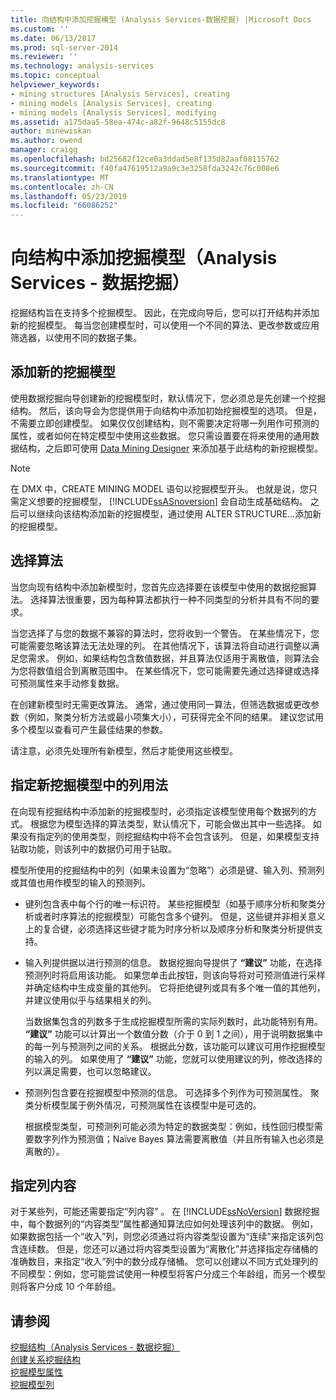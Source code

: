 ```yaml
---
title: 向结构中添加挖掘模型 (Analysis Services-数据挖掘) |Microsoft Docs
ms.custom: ''
ms.date: 06/13/2017
ms.prod: sql-server-2014
ms.reviewer: ''
ms.technology: analysis-services
ms.topic: conceptual
helpviewer_keywords:
- mining structures [Analysis Services], creating
- mining models [Analysis Services], creating
- mining models [Analysis Services], modifying
ms.assetid: a175daa5-58ea-474c-a82f-9648c5155dc8
author: minewiskan
ms.author: owend
manager: craigg
ms.openlocfilehash: bd25682f12ce0a3ddad5e8f135d82aaf08115762
ms.sourcegitcommit: f40fa47619512a9a9c3e3258fda3242c76c008e6
ms.translationtype: MT
ms.contentlocale: zh-CN
ms.lasthandoff: 05/23/2019
ms.locfileid: "66086252"
---
```

# <a name="add-mining-models-to-a-structure-analysis-services---data-mining"></a>向结构中添加挖掘模型（Analysis Services - 数据挖掘）
  挖掘结构旨在支持多个挖掘模型。 因此，在完成向导后，您可以打开结构并添加新的挖掘模型。 每当您创建模型时，可以使用一个不同的算法、更改参数或应用筛选器，以使用不同的数据子集。  
  
## <a name="adding-new-mining-models"></a>添加新的挖掘模型  
 使用数据挖掘向导创建新的挖掘模型时，默认情况下，您必须总是先创建一个挖掘结构。 然后，该向导会为您提供用于向结构中添加初始挖掘模型的选项。 但是，不需要立即创建模型。 如果仅仅创建结构，则不需要决定将哪一列用作可预测的属性，或者如何在特定模型中使用这些数据。 您只需设置要在将来使用的通用数据结构，之后即可使用 [Data Mining Designer](data-mining-designer.md) 来添加基于此结构的新挖掘模型。  
  
> [!NOTE]  
>  在 DMX 中，CREATE MINING MODEL 语句以挖掘模型开头。 也就是说，您只需定义想要的挖掘模型， [!INCLUDE[ssASnoversion](../../includes/ssasnoversion-md.md)] 会自动生成基础结构。 之后可以继续向该结构添加新的挖掘模型，通过使用 ALTER STRUCTURE...添加新的挖掘模型。  
  
## <a name="choosing-an-algorithm"></a>选择算法  
 当您向现有结构中添加新模型时，您首先应选择要在该模型中使用的数据挖掘算法。 选择算法很重要，因为每种算法都执行一种不同类型的分析并具有不同的要求。  
  
 当您选择了与您的数据不兼容的算法时，您将收到一个警告。 在某些情况下，您可能需要忽略该算法无法处理的列。 在其他情况下，该算法将自动进行调整以满足您需求。 例如，如果结构包含数值数据，并且算法仅适用于离散值，则算法会为您将数值组合到离散范围中。 在某些情况下，您可能需要先通过选择键或选择可预测属性来手动修复数据。  
  
 在创建新模型时无需更改算法。 通常，通过使用同一算法，但筛选数据或更改参数（例如，聚类分析方法或最小项集大小），可获得完全不同的结果。 建议您试用多个模型以查看可产生最佳结果的参数。  
  
 请注意，必须先处理所有新模型，然后才能使用这些模型。  
  
## <a name="specifying-the-usage-of-columns-in-a-new-mining-model"></a>指定新挖掘模型中的列用法  
 在向现有挖掘结构中添加新的挖掘模型时，必须指定该模型使用每个数据列的方式。 根据您为模型选择的算法类型，默认情况下，可能会做出其中一些选择。 如果没有指定列的使用类型，则挖掘结构中将不会包含该列。 但是，如果模型支持钻取功能，则该列中的数据仍可用于钻取。  
  
 模型所使用的挖掘结构中的列（如果未设置为“忽略”）必须是键、输入列、预测列或其值也用作模型的输入的预测列。  
  
-   键列包含表中每个行的唯一标识符。 某些挖掘模型（如基于顺序分析和聚类分析或者时序算法的挖掘模型）可能包含多个键列。 但是，这些键并非相关意义上的复合键，必须选择这些键才能为时序分析以及顺序分析和聚类分析提供支持。  
  
-   输入列提供据以进行预测的信息。 数据挖掘向导提供了 **“建议”** 功能，在选择预测列时将启用该功能。 如果您单击此按钮，则该向导将对可预测值进行采样并确定结构中生成变量的其他列。 它将拒绝键列或具有多个唯一值的其他列，并建议使用似乎与结果相关的列。  
  
     当数据集包含的列数多于生成挖掘模型所需的实际列数时，此功能特别有用。 **“建议”** 功能可以计算出一个数值分数（介于 0 到 1 之间），用于说明数据集中的每一列与预测列之间的关系。 根据此分数，该功能可以建议可用作挖掘模型的输入的列。 如果使用了 **“建议”** 功能，您就可以使用建议的列，修改选择的列以满足需要，也可以忽略建议。  
  
-   预测列包含要在挖掘模型中预测的信息。 可选择多个列作为可预测属性。 聚类分析模型属于例外情况，可预测属性在该模型中是可选的。  
  
     根据模型类型，可预测列可能必须为特定的数据类型：例如，线性回归模型需要数字列作为预测值；Naïve Bayes 算法需要离散值（并且所有输入也必须是离散的）。  
  
## <a name="specifying-column-content"></a>指定列内容  
 对于某些列，可能还需要指定“列内容” 。 在 [!INCLUDE[ssNoVersion](../../includes/ssnoversion-md.md)] 数据挖掘中，每个数据列的“内容类型”属性都通知算法应如何处理该列中的数据。 例如，如果数据包括一个“收入”列，则您必须通过将内容类型设置为“连续”来指定该列包含连续数。 但是，您还可以通过将内容类型设置为“离散化”并选择指定存储桶的准确数目，来指定“收入”列中的数分成存储桶。 您可以创建以不同方式处理列的不同模型：例如，您可能尝试使用一种模型将客户分成三个年龄组，而另一个模型则将客户分成 10 个年龄组。  
  
## <a name="see-also"></a>请参阅  
 [挖掘结构（Analysis Services - 数据挖掘）](mining-structures-analysis-services-data-mining.md)   
 [创建关系挖掘结构](create-a-relational-mining-structure.md)   
 [挖掘模型属性](mining-model-properties.md)   
 [挖掘模型列](mining-model-columns.md)  
  
  
